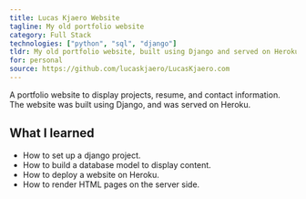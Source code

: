 ```yaml
---
title: Lucas Kjaero Website
tagline: My old portfolio website
category: Full Stack
technologies: ["python", "sql", "django"]
tldr: My old portfolio website, built using Django and served on Heroku
for: personal
source: https://github.com/lucaskjaero/LucasKjaero.com
---
```

A portfolio website to display projects, resume, and contact information. The website was built using Django, and was served on Heroku.

## What I learned
- How to set up a django project.
- How to build a database model to display content.
- How to deploy a website on Heroku.
- How to render HTML pages on the server side.
